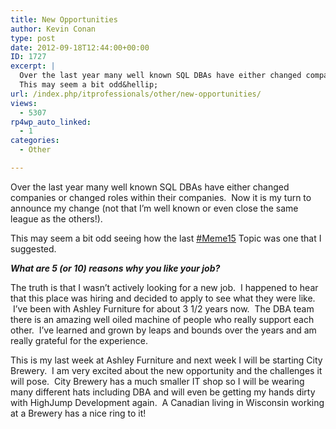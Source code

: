 ```yaml
---
title: New Opportunities
author: Kevin Conan
type: post
date: 2012-09-18T12:44:00+00:00
ID: 1727
excerpt: |
  Over the last year many well known SQL DBAs have either changed companies or changed roles within their companies.  Now it is my turn to announce my change (not that I'm well known or even close the same league as the others!).
  This may seem a bit odd&hellip;
url: /index.php/itprofessionals/other/new-opportunities/
views:
  - 5307
rp4wp_auto_linked:
  - 1
categories:
  - Other

---
```

Over the last year many well known SQL DBAs have either changed companies or changed roles within their companies.  Now it is my turn to announce my change (not that I&#8217;m well known or even close the same league as the others!).

This may seem a bit odd seeing how the last <a href="http://www.jasonstrate.com/2012/08/august-meme15-assignment/" target="_blank">#Meme15</a> Topic was one that I suggested.

**_What are 5 (or 10) reasons why you like your job?_**

The truth is that I wasn&#8217;t actively looking for a new job.  I happened to hear that this place was hiring and decided to apply to see what they were like.  I&#8217;ve been with Ashley Furniture for about 3 1/2 years now.  The DBA team there is an amazing well oiled machine of people who really support each other.  I&#8217;ve learned and grown by leaps and bounds over the years and am really grateful for the experience.

This is my last week at Ashley Furniture and next week I will be starting City Brewery.  I am very excited about the new opportunity and the challenges it will pose.  City Brewery has a much smaller IT shop so I will be wearing many different hats including DBA and will even be getting my hands dirty with HighJump Development again.  A Canadian living in Wisconsin working at a Brewery has a nice ring to it!